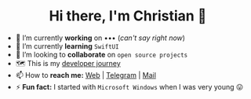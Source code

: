 <h1 align="center">Hi there, I'm Christian 👋</h1>

- 🔭 I’m currently <b>working</b> on &#8226;&#8226;&#8226; (<i>can't say right now</i>)
- 🌱 I’m currently <b>learning</b> ```SwiftUI```
- 👯 I’m looking to <b>collaborate</b> on ```open source projects```
- 🗺️ This is my <a href="https://stackoverflow.com/story/crelies" target="_blank">developer journey</a>
- 📫 How to <b>reach me:</b> <a href="https://christianelies.de" target="_blank">Web</a> | <a href="https://t.me/crelies" target="_blank">Telegram</a> | <a href="mailto:crelies@icloud.com" target="_blank">Mail</a>
- ⚡ <b>Fun fact:</b> I started with ```Microsoft Windows``` when I was very young 😛
